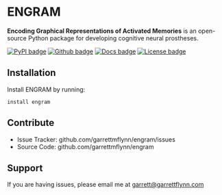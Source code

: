 # ENGRAM

**Encoding Graphical Representations of Activated Memories**
is an open-source Python package for developing cognitive neural prostheses.

[![PyPI badge](https://img.shields.io/pypi/v/engram.svg?logo=python&logoColor=white)](https://pypi.org/project/engram/)
[![Github badge](https://img.shields.io/badge/github-source_code-blue.svg?logo=github&logoColor=white)](https://github.com/garrettmflynn/engram)
[![Docs badge](https://img.shields.io/readthedocs/engram/latest.svg?logo=read-the-docs&logoColor=white)](https://readthedocs.org/projects/engram)
[![License badge](https://img.shields.io/badge/License-GPLv3-blue.svg)](https://www.gnu.org/licenses/gpl-3.0)

## Installation

Install ENGRAM by running:

    install engram

## Contribute

* Issue Tracker: github.com/garrettmflynn/engram/issues
* Source Code: github.com/garrettmflynn/engram

## Support

If you are having issues, please email me at garrett@garrettflynn.com